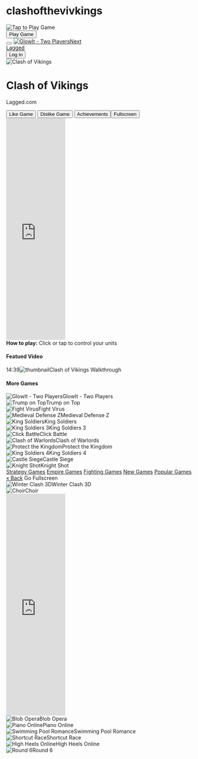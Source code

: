 # clashofthevivkings
<html lang="en"><head><meta charset="utf-8">
<title>Clash of Vikings - Play Clash of Vikings Game Online</title>
<link rel="canonical" href="https://lagged.com/en/g/clash-of-vikings">
<link rel="amphtml" href="https://lagged.com/amp/g/clash-of-vikings">
<link rel="search" href="https://lagged.com/opensearch_desc.xml" type="application/opensearchdescription+xml" title="Lagged">
<link rel="alternate" type="application/rss+xml" title="New Games" href="https://lagged.com/rss/">
<meta name="description" content="Play Clash of Vikings game for free online at Lagged.com.">
<meta property="og:title" content="Clash of Vikings">
<meta property="og:type" content="game">
<meta property="og:description" content="Play Clash of Vikings game for free online at Lagged.com.">
<meta property="og:image" content="https://imgs2.dab3games.com/clash-of-vikings-game.jpg">
<meta property="og:url" content="https://lagged.com/en/g/clash-of-vikings">
<meta name="twitter:card" content="summary">
<meta name="twitter:site" content="@LaggedGames">
<meta name="twitter:title" content="Play Clash of Vikings">
<meta name="twitter:description" content="Play Clash of Vikings, a free mobile game provided by Lagged.com. Clash of Vikings is a fun game you can play on any device.">
<meta name="twitter:image" content="https://imgs2.dab3games.com/clash-of-vikings-game.jpg">
<meta name="viewport" content="width=device-width, initial-scale=1.0, maximum-scale=1.0, minimum-scale=1.0, user-scalable=no, minimal-ui">
<link href="https://plus.google.com/+LaggedGames" rel="publisher">
<link rel="manifest" href="https://lagged.com/manifest.json">
<link rel="icon" type="image/png" href="https://lagged.com/favicon-192.png" sizes="192x192">
<link rel="apple-touch-icon" href="https://lagged.com/images/icon/touch-icon-iphone.png">
<script src="https://pagead2.googlesyndication.com/pagead/managed/js/adsense/m202203070101/slotcar_library.js?bust=31065567"></script><script src="https://pagead2.googlesyndication.com/pagead/managed/js/adsense/m202203070101/reactive_library.js?bust=31065567"></script><script src="https://partner.googleadservices.com/gampad/cookie.js?domain=lagged.com&amp;callback=_gfp_s_&amp;client=ca-pub-6893876361346206&amp;cookie=ID%3D736773b635dca7b9-22af01e322cf0084%3AT%3D1642884747%3ART%3D1642884747%3AS%3DALNI_MZIb_ZGwEQqFmiO2LtxJRk9WOVJOA"></script><script src="https://pagead2.googlesyndication.com/pagead/managed/js/adsense/m202203070101/show_ads_impl.js?bust=31065567" id="google_shimpl"></script><script type="text/javascript" async="" src="https://www.googleadservices.com/pagead/conversion_async.js"></script><script type="text/javascript" async="" src="https://www.googletagmanager.com/gtag/js?id=AW-1055364430&amp;l=dataLayer&amp;cx=c"></script><script type="text/javascript" async="" src="https://www.google-analytics.com/analytics.js"></script><script type="application/ld+json">{"@context": "http://schema.org",
"@type": "WebApplication","applicationCategory": "Game","operatingSystem":"Windows, Linux, OSX, Android, iOS","name": "Clash of Vikings","applicationSubCategory": "Strategy Game","creator":{"@type":"Organization","name":"Lagged"},
"aggregateRating":{"@type":"AggregateRating","ratingValue":92,"bestRating":100,"worstRating":1,"ratingCount":1249},"offers":{"@type":"Offer","price":"0","priceCurrency":"USD","availability":"http://schema.org/InStock"},"image": ["https://imgs2.dab3games.com/clash-of-vikings-game.jpg"]}</script>
<script async="" data-ad-channel="3298458824" data-ad-client="ca-pub-6893876361346206" data-ad-frequency-hint="30s" src="https://pagead2.googlesyndication.com/pagead/js/adsbygoogle.js" crossorigin="anonymous" data-checked-head="true"></script>
<script async="" src="https://www.googletagmanager.com/gtag/js?id=UA-46834281-12"></script>
<script>window.dataLayer = window.dataLayer || [];function gtag(){dataLayer.push(arguments);}gtag('set', 'linker', {'domains': ['lagged.com', 'maxg.com']});gtag('js', new Date());
gtag('config', 'UA-46834281-12');gtag('config', 'AW-1055364430');</script>
<script src="https://googleads.g.doubleclick.net/pagead/viewthroughconversion/1055364430/?random=1647095672917&amp;cv=9&amp;fst=1647095672917&amp;num=1&amp;bg=ffffff&amp;guid=ON&amp;resp=GooglemKTybQhCsO&amp;u_h=864&amp;u_w=1536&amp;u_ah=816&amp;u_aw=1536&amp;u_cd=24&amp;u_his=3&amp;u_tz=-300&amp;u_java=false&amp;u_nplug=5&amp;u_nmime=2&amp;gtm=2oa370&amp;sendb=1&amp;ig=1&amp;data=event%3Dgtag.config&amp;frm=0&amp;url=https%3A%2F%2Flagged.com%2Fplay%2F608%2F&amp;ref=https%3A%2F%2Flagged.com%2Fen%2Fg%2Fclash-of-vikings&amp;tiba=Clash%20of%20Vikings%20-%20Play%20Clash%20of%20Vikings%20Game%20Online&amp;hn=www.googleadservices.com&amp;async=1&amp;rfmt=3&amp;fmt=4"></script><meta http-equiv="origin-trial" content="AxujKG9INjsZ8/gUq8+dTruNvk7RjZQ1oFhhgQbcTJKDnZfbzSTE81wvC2Hzaf3TW4avA76LTZEMdiedF1vIbA4AAABueyJvcmlnaW4iOiJodHRwczovL2ltYXNkay5nb29nbGVhcGlzLmNvbTo0NDMiLCJmZWF0dXJlIjoiVHJ1c3RUb2tlbnMiLCJleHBpcnkiOjE2NTI3NzQ0MDAsImlzVGhpcmRQYXJ0eSI6dHJ1ZX0="><meta http-equiv="origin-trial" content="Azuce85ORtSnWe1MZDTv68qpaW3iHyfL9YbLRy0cwcCZwVnePnOmkUJlG8HGikmOwhZU22dElCcfrfX2HhrBPAkAAAB7eyJvcmlnaW4iOiJodHRwczovL2RvdWJsZWNsaWNrLm5ldDo0NDMiLCJmZWF0dXJlIjoiVHJ1c3RUb2tlbnMiLCJleHBpcnkiOjE2NTI3NzQ0MDAsImlzU3ViZG9tYWluIjp0cnVlLCJpc1RoaXJkUGFydHkiOnRydWV9"><meta http-equiv="origin-trial" content="A16nvcdeoOAqrJcmjLRpl1I6f3McDD8EfofAYTt/P/H4/AWwB99nxiPp6kA0fXoiZav908Z8etuL16laFPUdfQsAAACBeyJvcmlnaW4iOiJodHRwczovL2dvb2dsZXRhZ3NlcnZpY2VzLmNvbTo0NDMiLCJmZWF0dXJlIjoiVHJ1c3RUb2tlbnMiLCJleHBpcnkiOjE2NTI3NzQ0MDAsImlzU3ViZG9tYWluIjp0cnVlLCJpc1RoaXJkUGFydHkiOnRydWV9"><meta http-equiv="origin-trial" content="AxBHdr0J44vFBQtZUqX9sjiqf5yWZ/OcHRcRMN3H9TH+t90V/j3ENW6C8+igBZFXMJ7G3Pr8Dd13632aLng42wgAAACBeyJvcmlnaW4iOiJodHRwczovL2dvb2dsZXN5bmRpY2F0aW9uLmNvbTo0NDMiLCJmZWF0dXJlIjoiVHJ1c3RUb2tlbnMiLCJleHBpcnkiOjE2NTI3NzQ0MDAsImlzU3ViZG9tYWluIjp0cnVlLCJpc1RoaXJkUGFydHkiOnRydWV9"><meta http-equiv="origin-trial" content="A88BWHFjcawUfKU3lIejLoryXoyjooBXLgWmGh+hNcqMK44cugvsI5YZbNarYvi3roc1fYbHA1AVbhAtuHZflgEAAAB2eyJvcmlnaW4iOiJodHRwczovL2dvb2dsZS5jb206NDQzIiwiZmVhdHVyZSI6IlRydXN0VG9rZW5zIiwiZXhwaXJ5IjoxNjUyNzc0NDAwLCJpc1N1YmRvbWFpbiI6dHJ1ZSwiaXNUaGlyZFBhcnR5Ijp0cnVlfQ=="><meta http-equiv="origin-trial" content="A8FHS1NmdCwGqD9DwOicnHHY+y27kdWfxKa0YHSGDfv0CSpDKRHTQdQmZVPDUdaFWUsxdgVxlwAd6o+dhJykPA0AAACWeyJvcmlnaW4iOiJodHRwczovL2RvdWJsZWNsaWNrLm5ldDo0NDMiLCJmZWF0dXJlIjoiQ29udmVyc2lvbk1lYXN1cmVtZW50IiwiZXhwaXJ5IjoxNjQzMTU1MTk5LCJpc1N1YmRvbWFpbiI6dHJ1ZSwiaXNUaGlyZFBhcnR5Ijp0cnVlLCJ1c2FnZSI6InN1YnNldCJ9"><meta http-equiv="origin-trial" content="A8zdXi6dr1hwXEUjQrYiyYQGlU3557y5QWDnN0Lwgj9ePt66XMEvNkVWOEOWPd7TP9sBQ25X0Q15Lr1Nn4oGFQkAAACceyJvcmlnaW4iOiJodHRwczovL2dvb2dsZXN5bmRpY2F0aW9uLmNvbTo0NDMiLCJmZWF0dXJlIjoiQ29udmVyc2lvbk1lYXN1cmVtZW50IiwiZXhwaXJ5IjoxNjQzMTU1MTk5LCJpc1N1YmRvbWFpbiI6dHJ1ZSwiaXNUaGlyZFBhcnR5Ijp0cnVlLCJ1c2FnZSI6InN1YnNldCJ9"><meta http-equiv="origin-trial" content="A4/Htern2udN9w3yJK9QgWQxQFruxOXsXL7cW60DyCl0EZFGCSme/J33Q/WzF7bBkVvhEWDlcBiUyZaim5CpFQwAAACceyJvcmlnaW4iOiJodHRwczovL2dvb2dsZXRhZ3NlcnZpY2VzLmNvbTo0NDMiLCJmZWF0dXJlIjoiQ29udmVyc2lvbk1lYXN1cmVtZW50IiwiZXhwaXJ5IjoxNjQzMTU1MTk5LCJpc1N1YmRvbWFpbiI6dHJ1ZSwiaXNUaGlyZFBhcnR5Ijp0cnVlLCJ1c2FnZSI6InN1YnNldCJ9"><script src="https://googleads.g.doubleclick.net/pagead/viewthroughconversion/1055364430/?random=1647095673048&amp;cv=9&amp;fst=1647095673048&amp;num=1&amp;bg=ffffff&amp;guid=ON&amp;resp=GooglemKTybQhCsO&amp;u_h=864&amp;u_w=1536&amp;u_ah=816&amp;u_aw=1536&amp;u_cd=24&amp;u_his=3&amp;u_tz=-300&amp;u_java=false&amp;u_nplug=5&amp;u_nmime=2&amp;gtm=2oa370&amp;sendb=1&amp;ig=1&amp;data=event%3Dpage_view%3Bgoogle_business_vertical%3Dcustom%3Bid%3DDR_608&amp;frm=0&amp;url=https%3A%2F%2Flagged.com%2Fplay%2F608%2F&amp;ref=https%3A%2F%2Flagged.com%2Fen%2Fg%2Fclash-of-vikings&amp;tiba=Clash%20of%20Vikings%20-%20Play%20Clash%20of%20Vikings%20Game%20Online&amp;hn=www.googleadservices.com&amp;async=1&amp;rfmt=3&amp;fmt=4"></script><link rel="preload" href="https://adservice.google.com/adsid/integrator.js?domain=lagged.com" as="script"><script type="text/javascript" src="https://adservice.google.com/adsid/integrator.js?domain=lagged.com"></script><meta http-equiv="origin-trial" content="A+sitaPn3hlQ8QipTsncwHz+k1NvfPtFsQqIOiD8GK3M9v9XCeQqlF7x1P9AVJdoYTiJPZXZc5XZYpwc10fH4wEAAACfeyJvcmlnaW4iOiJodHRwczovL3d3dy5nb29nbGVhZHNlcnZpY2VzLmNvbTo0NDMiLCJmZWF0dXJlIjoiQ29udmVyc2lvbk1lYXN1cmVtZW50IiwiZXhwaXJ5IjoxNjQzMTU1MTk5LCJpc1N1YmRvbWFpbiI6dHJ1ZSwiaXNUaGlyZFBhcnR5Ijp0cnVlLCJ1c2FnZSI6InN1YnNldCJ9"><script src="https://www.googleadservices.com/pagead/conversion/1055364430/?random=1647095673183&amp;cv=9&amp;fst=1647095673183&amp;num=1&amp;label=cX1uCOOx4LcBEM6qnvcD&amp;bg=ffffff&amp;guid=ON&amp;resp=GooglemKTybQhCsO&amp;u_h=864&amp;u_w=1536&amp;u_ah=816&amp;u_aw=1536&amp;u_cd=24&amp;u_his=3&amp;u_tz=-300&amp;u_java=false&amp;u_nplug=5&amp;u_nmime=2&amp;gtm=2oa370&amp;sendb=1&amp;ig=1&amp;data=event%3Dconversion&amp;frm=0&amp;url=https%3A%2F%2Flagged.com%2Fplay%2F608%2F&amp;ref=https%3A%2F%2Flagged.com%2Fen%2Fg%2Fclash-of-vikings&amp;tiba=Clash%20of%20Vikings%20-%20Play%20Clash%20of%20Vikings%20Game%20Online&amp;auid=1357044968.1642884749&amp;hn=www.googleadservices.com&amp;async=1&amp;rfmt=3&amp;fmt=4"></script></head><body class="gamepage" aria-hidden="false">
<div id="page-wrapper">
<div id="game-wrapper" class="adisplaying">
<div id="maingamewrp" class="gameObjectWrap">
<div id="logo-preloader">
<div id="adpreloaderwrap" class="preloadnew"><div class="adtagwrap preloadnew"><img src="https://imgs2.dab3games.com/clash-of-vikings-game.jpg" id="imgstartitup" alt="Tap to Play Game"></div>
<button id="playnow" class="">Play Game</button>
<div id="progText" style="display: none;">Clash of Vikings is loading...</div>
</div>
</div>
<div id="gameObj" class="preloadg"><object id="gamePlayer" class="preloadg" data="https://lagged.com/api/play/clash-of-vikings3/"></object></div>
</div>

</div>
<button id="mobile-right" onclick="setTimeout(function(){mobileMenuToggle();},100);" class="showmbtn"></button>
<a href="https://lagged.com/en/g/glowit-two-players" id="minividbtn"><img src="https://imgs2.dab3games.com/glowit-two-players-game.png" alt="GlowIt - Two Players"><span>Next</span></a>
<div id="mobile-menu">
<div id="pc-header" class="menutime">
<div class="pcheadwrap">
<a id="logoleftpc" class="main-logo" href="https://lagged.com/" title="Lagged">Lagged</a>
<div id="userappend" class="pc-header-right guestblock" style="display: block;"><div id="userblock1" class="pc-user-block"><button class="guestbtn pcloginbtn">Log in</button></div></div>
</div>
</div>
<div id="menuwrapper">
<div id="gameinfo" class="game-bottom menutime">
<div class="game-bottom-left">
<img src="https://imgs2.dab3games.com/clash-of-vikings-game.jpg" alt="Clash of Vikings">
<div class="bottom-game-name">
<h1>Clash of Vikings</h1>
<p>Lagged.com</p>
</div>
</div>
<div id="gamebtmright" class="game-bottom-right">
<button id="ratingUp" class="thumbUp" onclick="submitRating(2);"><span>Like Game</span></button>
<button id="ratingDown" class="thumbDown" onclick="submitRating(1);"><span>Dislike Game</span></button>
<button id="awardsbtn" class="btn-awards" onclick="openAwards();"><span>Achievements</span></button><button id="fullscreen" onclick="goFullscreen();"><span>Fullscreen</span></button>
</div>
</div>
<div id="plusas1" class="whitebitbarmob sqwhite"><div id="ad-square"><ins class="adsbygoogle postloadit" data-ad-client="ca-pub-6893876361346206" data-ad-slot="9039537415" data-ad-channel="4485554041" style="display: inline-block; width: 160px; height: 600px;" data-adsbygoogle-status="done" data-ad-status="filled"><ins id="aswift_1_expand" style="border: none; height: 600px; width: 160px; margin: 0px; padding: 0px; position: relative; visibility: visible; background-color: transparent; display: inline-table;" tabindex="0" title="Advertisement" aria-label="Advertisement"><ins id="aswift_1_anchor" style="border: none; height: 600px; width: 160px; margin: 0px; padding: 0px; position: relative; visibility: visible; background-color: transparent; display: block;"><iframe id="aswift_1" name="aswift_1" style="left:0;position:absolute;top:0;border:0;width:160px;height:600px" sandbox="allow-forms allow-popups allow-popups-to-escape-sandbox allow-same-origin allow-scripts allow-top-navigation-by-user-activation" width="160" height="600" frameborder="0" marginwidth="0" marginheight="0" vspace="0" hspace="0" allowtransparency="true" scrolling="no" src="https://googleads.g.doubleclick.net/pagead/ads?client=ca-pub-6893876361346206&amp;output=html&amp;h=600&amp;slotname=9039537415&amp;adk=171781798&amp;adf=3124578670&amp;pi=t.ma~as.9039537415&amp;w=160&amp;lmt=1646737968&amp;psa=1&amp;channel=4485554041&amp;format=160x600&amp;url=https%3A%2F%2Flagged.com%2Fplay%2F608%2F&amp;wgl=1&amp;uach=WyJXaW5kb3dzIiwiMTQuMC4wIiwieDg2IiwiIiwiOTkuMC4xMTUwLjMwIixbXSxudWxsLG51bGwsIjY0IixbWyIgTm90IEE7QnJhbmQiLCI5OS4wLjAuMCJdLFsiQ2hyb21pdW0iLCI5OS4wLjExNTAuMzAiXSxbIk1pY3Jvc29mdCBFZGdlIiwiOTkuMC4xMTUwLjMwIl1dXQ..&amp;dt=1647095673066&amp;bpp=5&amp;bdt=225&amp;idt=72&amp;shv=r20220308&amp;mjsv=m202203070101&amp;ptt=9&amp;saldr=aa&amp;abxe=1&amp;cookie=ID%3D736773b635dca7b9-22af01e322cf0084%3AT%3D1642884747%3ART%3D1642884747%3AS%3DALNI_MZIb_ZGwEQqFmiO2LtxJRk9WOVJOA&amp;prev_fmts=0x0&amp;nras=1&amp;correlator=5024204413054&amp;frm=20&amp;pv=1&amp;ga_vid=1324651688.1642884749&amp;ga_sid=1647095673&amp;ga_hid=988478249&amp;ga_fc=1&amp;u_tz=-300&amp;u_his=3&amp;u_h=864&amp;u_w=1536&amp;u_ah=816&amp;u_aw=1536&amp;u_cd=24&amp;u_sd=1.25&amp;dmc=8&amp;adx=20&amp;ady=202&amp;biw=1488&amp;bih=775&amp;scr_x=0&amp;scr_y=0&amp;eid=44759875%2C44759926%2C42531397%2C44750773%2C182982100%2C182982300%2C31065470%2C31065567&amp;oid=2&amp;pvsid=3059260403068028&amp;pem=304&amp;tmod=1616540443&amp;wsm=1&amp;uas=0&amp;nvt=1&amp;ref=https%3A%2F%2Flagged.com%2Fen%2Fg%2Fclash-of-vikings&amp;eae=0&amp;fc=1920&amp;brdim=0%2C0%2C0%2C0%2C1536%2C0%2C1536%2C816%2C1488%2C775&amp;vis=1&amp;rsz=%7C%7CleoE%7C&amp;abl=CS&amp;pfx=0&amp;fu=0&amp;bc=31&amp;ifi=2&amp;uci=a!2&amp;fsb=1&amp;xpc=IqVG7ye9j0&amp;p=https%3A//lagged.com&amp;dtd=78" data-google-container-id="a!2" data-google-query-id="CObgssPlwPYCFQ0CoQodb0IFeQ" data-load-complete="true"></iframe></ins></ins></ins></div></div>
<div class="instructions">
<b>How to play:</b> Click or tap to control your units
</div>
<div class="whitebitbarmob">
<h4>Featued Video</h4>
<div class="menuvideos" onclick="viewPlaythrough('jsmnTZZy',false)"><div class="vidthumb"><span class="runtime">14:39</span><img src="https://imgs2.dab3games.com/clash-of-vikings-walkthrough.jpg" alt="thumbnail"><span class="title">Clash of Vikings Walkthrough</span></div></div>
</div>
<div class="whitebitbarmob moregamersnt">
<h4>More Games</h4>
<div class="menumoregames">
<div class="thumbWrapper newboxshadow"><div><a title="GlowIt - Two Players" href="https://lagged.com/en/g/glowit-two-players"></a><img src="https://imgs2.dab3games.com/glowit-two-players-game.png" alt="GlowIt - Two Players"><span class="thumbname"><span>GlowIt - Two Players</span></span></div></div>
<div class="thumbWrapper newboxshadow"><div><a title="Trump on Top" href="https://lagged.com/en/g/trump-on-top"></a><img src="https://imgs2.dab3games.com/trump-on-top-game.jpg" alt="Trump on Top"><span class="thumbname"><span>Trump on Top</span></span></div></div>
<div class="thumbWrapper newboxshadow"><div><a title="Fight Virus" href="https://lagged.com/en/g/fight-virus"></a><img src="https://imgs2.dab3games.com/fight-virus-game.png" alt="Fight Virus"><span class="thumbname"><span>Fight Virus</span></span></div></div>
<div class="thumbWrapper newboxshadow"><div><a title="Medieval Defense Z" href="https://lagged.com/en/g/medieval-defense-z"></a><img src="https://imgs2.dab3games.com/medieval-defense-z-game.jpg" alt="Medieval Defense Z"><span class="thumbname"><span>Medieval Defense Z</span></span></div></div>
<div class="thumbWrapper newboxshadow"><div><a title="King Soldiers" href="https://lagged.com/en/g/king-soldiers"></a><img src="https://imgs2.dab3games.com/king-soldiers-game.jpg" alt="King Soldiers"><span class="thumbname"><span>King Soldiers</span></span></div></div>
<div class="thumbWrapper newboxshadow"><div><a title="King Soldiers 3" href="https://lagged.com/en/g/king-soldiers-3"></a><img src="https://imgs2.dab3games.com/king-soldiers-3-game.jpg" alt="King Soldiers 3"><span class="thumbname"><span>King Soldiers 3</span></span></div></div>
<div class="thumbWrapper newboxshadow"><div><a title="Click Battle" href="https://lagged.com/en/g/click-battle"></a><img src="https://imgs2.dab3games.com/click-battle-games.png" alt="Click Battle"><span class="thumbname"><span>Click Battle</span></span></div></div>
<div class="thumbWrapper newboxshadow"><div><a title="Clash of Warlords" href="https://lagged.com/en/g/clash-of-warlords"></a><img src="https://imgs2.dab3games.com/clash-of-warlords-game.jpg" alt="Clash of Warlords"><span class="thumbname"><span>Clash of Warlords</span></span></div></div>
<div class="thumbWrapper newboxshadow"><div><a title="Protect the Kingdom" href="https://lagged.com/en/g/protect-the-kingdom"></a><img src="https://imgs2.dab3games.com/protect-the-kingdom-game.png" alt="Protect the Kingdom"><span class="thumbname"><span>Protect the Kingdom</span></span></div></div>
<div class="thumbWrapper newboxshadow"><div><a title="King Soldiers 4" href="https://lagged.com/en/g/king-soldiers-4"></a><img src="https://imgs2.dab3games.com/king-soldiers-4-game.jpg" alt="King Soldiers 4"><span class="thumbname"><span>King Soldiers 4</span></span></div></div>
<div class="thumbWrapper newboxshadow"><div><a title="Castle Siege" href="https://lagged.com/en/g/castle-siege"></a><img src="https://imgs2.dab3games.com/castle-siege-game.png" alt="Castle Siege"><span class="thumbname"><span>Castle Siege</span></span></div></div>
<div class="thumbWrapper newboxshadow"><div><a title="Knight Shot" href="https://lagged.com/en/g/knight-shot"></a><img src="https://imgs2.dab3games.com/knight-shot-game.jpg" alt="Knight Shot"><span class="thumbname"><span>Knight Shot</span></span></div></div>
</div>
</div>
<a class="rL" title="Strategy Games" href="https://lagged.com/en/strategy">Strategy Games</a>
<a class="rL" title="Empire Games" href="https://lagged.com/en/empire">Empire Games</a>
<a class="rL" title="Fighting Games" href="https://lagged.com/en/fighting">Fighting Games</a>
<a class="rL" title="New Games" href="https://lagged.com/c/new">New Games</a>
<a class="rL" title="Popular Games" href="https://lagged.com/c/popular">Popular Games</a>
<a class="rL eG" href="https://lagged.com/en/g/clash-of-vikings" title="Back to Clash of Vikings">« Back</a>
<a id="gofullbtn2" class="rL mB" title="Go Fullscreen" onclick="goFullscreen();">Go Fullscreen</a>
</div>
</div>
<div id="rightsidenew">
<div class="whitebitbarmob moregamerrs">
<div class="menumoregames">
<div class="thumbWrapper newboxshadow"><div><a title="Winter Clash 3D" href="https://lagged.com/en/g/winter-clash-3d" target="_blank"></a><img src="https://imgs2.dab3games.com/winter-clash-3d-game.png" alt="Winter Clash 3D"><span class="thumbname"><span>Winter Clash 3D</span></span></div></div>
<div class="thumbWrapper newboxshadow"><div><a title="Choir" href="https://lagged.com/en/g/choir" target="_blank"></a><img src="https://imgs2.dab3games.com/choir-game.png" alt="Choir"><span class="thumbname"><span>Choir</span></span></div></div>
</div>
</div>
<div id="plusas2" class="whitebitbarmob sqwhite"><div id="rightad">
<ins class="adsbygoogle" style="display:inline-block;width:160px;height:600px" data-ad-client="ca-pub-6893876361346206" data-ad-slot="8260158468" data-adsbygoogle-status="done" data-ad-status="filled"><ins id="aswift_2_expand" style="border: none; height: 600px; width: 160px; margin: 0px; padding: 0px; position: relative; visibility: visible; background-color: transparent; display: inline-table;" tabindex="0" title="Advertisement" aria-label="Advertisement"><ins id="aswift_2_anchor" style="border: none; height: 600px; width: 160px; margin: 0px; padding: 0px; position: relative; visibility: visible; background-color: transparent; display: block;"><iframe id="aswift_2" name="aswift_2" style="left:0;position:absolute;top:0;border:0;width:160px;height:600px" sandbox="allow-forms allow-popups allow-popups-to-escape-sandbox allow-same-origin allow-scripts allow-top-navigation-by-user-activation" width="160" height="600" frameborder="0" marginwidth="0" marginheight="0" vspace="0" hspace="0" allowtransparency="true" scrolling="no" src="https://googleads.g.doubleclick.net/pagead/ads?client=ca-pub-6893876361346206&amp;output=html&amp;h=600&amp;slotname=8260158468&amp;adk=53782896&amp;adf=3591639188&amp;pi=t.ma~as.8260158468&amp;w=160&amp;lmt=1646737968&amp;psa=1&amp;channel=3298458824&amp;format=160x600&amp;url=https%3A%2F%2Flagged.com%2Fplay%2F608%2F&amp;wgl=1&amp;uach=WyJXaW5kb3dzIiwiMTQuMC4wIiwieDg2IiwiIiwiOTkuMC4xMTUwLjMwIixbXSxudWxsLG51bGwsIjY0IixbWyIgTm90IEE7QnJhbmQiLCI5OS4wLjAuMCJdLFsiQ2hyb21pdW0iLCI5OS4wLjExNTAuMzAiXSxbIk1pY3Jvc29mdCBFZGdlIiwiOTkuMC4xMTUwLjMwIl1dXQ..&amp;dt=1647095673071&amp;bpp=2&amp;bdt=230&amp;idt=85&amp;shv=r20220308&amp;mjsv=m202203070101&amp;ptt=9&amp;saldr=aa&amp;abxe=1&amp;cookie=ID%3D736773b635dca7b9-22af01e322cf0084%3AT%3D1642884747%3ART%3D1642884747%3AS%3DALNI_MZIb_ZGwEQqFmiO2LtxJRk9WOVJOA&amp;prev_fmts=0x0%2C160x600&amp;nras=1&amp;correlator=5024204413054&amp;pv_ch=3298458824%2B&amp;frm=20&amp;pv=1&amp;ga_vid=1324651688.1642884749&amp;ga_sid=1647095673&amp;ga_hid=988478249&amp;ga_fc=1&amp;u_tz=-300&amp;u_his=3&amp;u_h=864&amp;u_w=1536&amp;u_ah=816&amp;u_aw=1536&amp;u_cd=24&amp;u_sd=1.25&amp;dmc=8&amp;adx=1320&amp;ady=107&amp;biw=1488&amp;bih=775&amp;scr_x=0&amp;scr_y=0&amp;eid=44759875%2C44759926%2C42531397%2C44750773%2C182982100%2C182982300%2C31065470%2C31065567&amp;oid=2&amp;pvsid=3059260403068028&amp;pem=304&amp;tmod=1616540443&amp;wsm=1&amp;uas=0&amp;nvt=1&amp;ref=https%3A%2F%2Flagged.com%2Fen%2Fg%2Fclash-of-vikings&amp;eae=0&amp;fc=1920&amp;brdim=0%2C0%2C0%2C0%2C1536%2C0%2C1536%2C816%2C1488%2C775&amp;vis=1&amp;rsz=%7C%7CleE%7C&amp;abl=CS&amp;pfx=0&amp;fu=0&amp;bc=31&amp;ifi=3&amp;uci=a!3&amp;fsb=1&amp;xpc=slm6XVxXxS&amp;p=https%3A//lagged.com&amp;dtd=92" data-google-container-id="a!3" data-google-query-id="CLXjs8PlwPYCFZEdoQodxC4AcQ" data-load-complete="true"></iframe></ins></ins></ins>
</div></div>
<div class="whitebitbarmob moregamerrs">
<div class="menumoregames">
<div class="thumbWrapper newboxshadow"><div><a title="Blob Opera" href="https://lagged.com/en/g/blob-opera" target="_blank"></a><img src="https://imgs2.dab3games.com/blob-opera-game.png" alt="Blob Opera"><span class="thumbname"><span>Blob Opera</span></span></div></div>
<div class="thumbWrapper newboxshadow"><div><a title="Piano Online" href="https://lagged.com/en/g/piano-online" target="_blank"></a><img src="https://imgs2.dab3games.com/piano-online-game.png" alt="Piano Online"><span class="thumbname"><span>Piano Online</span></span></div></div>
<div class="thumbWrapper newboxshadow"><div><a title="Swimming Pool Romance" href="https://lagged.com/en/g/swimming-pool-romance" target="_blank"></a><img src="https://imgs2.dab3games.com/swimming-pool-romance-game.png" alt="Swimming Pool Romance"><span class="thumbname"><span>Swimming Pool Romance</span></span></div></div>
<div class="thumbWrapper newboxshadow"><div><a title="Shortcut Race" href="https://lagged.com/en/g/shortcut-race" target="_blank"></a><img src="https://imgs2.dab3games.com/shortcut-race-game23.png" alt="Shortcut Race"><span class="thumbname"><span>Shortcut Race</span></span></div></div>
<div class="thumbWrapper newboxshadow"><div><a title="High Heels Online" href="https://lagged.com/en/g/high-heels-online" target="_blank"></a><img src="https://imgs2.dab3games.com/high-heels-online-game364.png" alt="High Heels Online"><span class="thumbname"><span>High Heels Online</span></span></div></div>
<div class="thumbWrapper newboxshadow"><div><a title="Round 6" href="https://lagged.com/en/g/round-6" target="_blank"></a><img src="https://imgs2.dab3games.com/round-6-game20.png" alt="Round 6"><span class="thumbname"><span>Round 6</span></span></div></div>
</div>
</div>
</div>
</div>
<script>
var jsMoreGames=[{"id":1917,"thumb":"glowit-two-players-game.png","io":0,"name":"GlowIt - Two Players","url_key":"glowit-two-players","clicks":0},{"id":385,"thumb":"trump-on-top-game.jpg","io":0,"name":"Trump on Top","url_key":"trump-on-top","clicks":0},{"id":2488,"thumb":"fight-virus-game.png","io":0,"name":"Fight Virus","url_key":"fight-virus","clicks":0},{"id":621,"thumb":"medieval-defense-z-game.jpg","io":0,"name":"Medieval Defense Z","url_key":"medieval-defense-z","clicks":0},{"id":1066,"thumb":"king-soldiers-game.jpg","io":0,"name":"King Soldiers","url_key":"king-soldiers","clicks":0},{"id":1040,"thumb":"king-soldiers-3-game.jpg","io":0,"name":"King Soldiers 3","url_key":"king-soldiers-3","clicks":0},{"id":1946,"thumb":"click-battle-games.png","io":0,"name":"Click Battle","url_key":"click-battle","clicks":0},{"id":1365,"thumb":"clash-of-warlords-game.jpg","io":0,"name":"Clash of Warlords","url_key":"clash-of-warlords","clicks":0},{"id":1792,"thumb":"protect-the-kingdom-game.png","io":0,"name":"Protect the Kingdom","url_key":"protect-the-kingdom","clicks":0},{"id":560,"thumb":"king-soldiers-4-game.jpg","io":0,"name":"King Soldiers 4","url_key":"king-soldiers-4","clicks":0},{"id":1351,"thumb":"castle-siege-game.png","io":0,"name":"Castle Siege","url_key":"castle-siege","clicks":0},{"id":1185,"thumb":"knight-shot-game.jpg","io":0,"name":"Knight Shot","url_key":"knight-shot","clicks":0}];
var checkDataSave=false;
var saved_data=false;
var jsVideoPlug=false;
var iframesrc='https://lagged.com/api/play/clash-of-vikings3/';
var adurlkey="clash-of-vikings";
var thisgamegid=608;
var adchannels=9649565674;
var descriptionURL="https://lagged.com/info/clash-of-vikings";
var adThumb="clash-of-vikings-game.jpg";
</script>
<link rel="stylesheet" type="text/css" href="https://lagged.com/js/plus/game2.css?v=10"><ins class="adsbygoogle adsbygoogle-noablate" data-adsbygoogle-status="done" style="display: none !important;" data-ad-status="unfilled"><ins id="aswift_0_expand" style="border: none; height: 0px; width: 0px; margin: 0px; padding: 0px; position: relative; visibility: visible; background-color: transparent; display: inline-table;" tabindex="0" title="Advertisement" aria-label="Advertisement"><ins id="aswift_0_anchor" style="border: none; height: 0px; width: 0px; margin: 0px; padding: 0px; position: relative; visibility: visible; background-color: transparent; display: block;"><iframe id="aswift_0" name="aswift_0" style="left:0;position:absolute;top:0;border:0;width:undefinedpx;height:undefinedpx" sandbox="allow-forms allow-popups allow-popups-to-escape-sandbox allow-same-origin allow-scripts allow-top-navigation-by-user-activation" frameborder="0" marginwidth="0" marginheight="0" vspace="0" hspace="0" allowtransparency="true" scrolling="no" src="https://googleads.g.doubleclick.net/pagead/ads?client=ca-pub-6893876361346206&amp;output=html&amp;adk=1812271804&amp;adf=3025194257&amp;lmt=1646737968&amp;plat=2%3A16777216%2C3%3A32%2C4%3A32%2C9%3A32776%2C16%3A8388608%2C17%3A32%2C24%3A32%2C25%3A32%2C30%3A1081344%2C32%3A32&amp;channel=3298458824&amp;format=0x0&amp;url=https%3A%2F%2Flagged.com%2Fplay%2F608%2F&amp;ea=0&amp;pra=5&amp;wgl=1&amp;uach=WyJXaW5kb3dzIiwiMTQuMC4wIiwieDg2IiwiIiwiOTkuMC4xMTUwLjMwIixbXSxudWxsLG51bGwsIjY0IixbWyIgTm90IEE7QnJhbmQiLCI5OS4wLjAuMCJdLFsiQ2hyb21pdW0iLCI5OS4wLjExNTAuMzAiXSxbIk1pY3Jvc29mdCBFZGdlIiwiOTkuMC4xMTUwLjMwIl1dXQ..&amp;dt=1647095672980&amp;bpp=4&amp;bdt=139&amp;idt=121&amp;shv=r20220308&amp;mjsv=m202203070101&amp;ptt=9&amp;saldr=aa&amp;abxe=1&amp;cookie=ID%3D736773b635dca7b9-22af01e322cf0084%3AT%3D1642884747%3ART%3D1642884747%3AS%3DALNI_MZIb_ZGwEQqFmiO2LtxJRk9WOVJOA&amp;nras=1&amp;correlator=5024204413054&amp;frm=20&amp;pv=2&amp;ga_vid=1324651688.1642884749&amp;ga_sid=1647095673&amp;ga_hid=988478249&amp;ga_fc=1&amp;u_tz=-300&amp;u_his=3&amp;u_h=864&amp;u_w=1536&amp;u_ah=816&amp;u_aw=1536&amp;u_cd=24&amp;u_sd=1.25&amp;dmc=8&amp;adx=-12245933&amp;ady=-12245933&amp;biw=1488&amp;bih=775&amp;scr_x=0&amp;scr_y=0&amp;eid=44759875%2C44759926%2C42531397%2C44750773%2C182982100%2C182982300%2C31065470%2C31065567&amp;oid=2&amp;pvsid=3059260403068028&amp;pem=304&amp;tmod=1616540443&amp;wsm=1&amp;uas=0&amp;nvt=1&amp;ref=https%3A%2F%2Flagged.com%2Fen%2Fg%2Fclash-of-vikings&amp;eae=2&amp;fc=1920&amp;brdim=0%2C0%2C0%2C0%2C1536%2C0%2C1536%2C816%2C1488%2C775&amp;vis=1&amp;rsz=%7C%7Cs%7C&amp;abl=NS&amp;fu=32768&amp;bc=31&amp;ifi=1&amp;uci=a!1&amp;fsb=1&amp;dtd=148" data-google-container-id="a!1" data-load-complete="true"></iframe></ins></ins></ins>
<script async="" src="https://lagged.com/js/plus/game3.js?v=22"></script>
<script>if (top.location!= self.location) {
top.location = self.location.href;
}</script>
<script>var pageLoaded=!1;window.onload=function(){pageLoaded||(pageLoaded=!0,initLaggedA(true))},setTimeout(function(){try{
if(!pageLoaded){initLaggedA(true);pageLoaded=!0;}}catch(e){console.log(e)}},4e3);
try{
  gtag('event', 'page_view', {
  'send_to': 'AW-1055364430',
  'items': [{
    'id': 'DR_608',
    'google_business_vertical': 'custom',
  }]
});
}catch(e){
  console.log(e);
}
</script>

<iframe src="https://www.google.com/recaptcha/api2/aframe" width="0" height="0" style="display: none;"></iframe></body><iframe id="google_esf" name="google_esf" src="https://googleads.g.doubleclick.net/pagead/html/r20220308/r20190131/zrt_lookup.html" style="display: none;"></iframe><ins class="adsbygoogle adsbygoogle-noablate" data-adsbygoogle-status="done" style="display: none !important; width: 100vw !important; height: 100vh !important; inset: 0px auto auto 0px !important; clear: none !important; float: none !important; margin: 0px !important; max-height: none !important; max-width: none !important; opacity: 1 !important; overflow: visible !important; padding: 0px !important; position: fixed !important; vertical-align: baseline !important; visibility: visible !important; z-index: 2147483647 !important; background: transparent !important;" aria-hidden="true" data-ad-status="filled" data-vignette-loaded="true"><ins id="aswift_5_expand" tabindex="0" title="Advertisement" aria-label="Advertisement" style="border: none !important; height: 100vh !important; width: 100vw !important; margin: 0px !important; padding: 0px !important; position: relative !important; visibility: visible !important; background-color: transparent !important; display: inline-table !important; inset: auto !important; clear: none !important; float: none !important; max-height: none !important; max-width: none !important; opacity: 1 !important; overflow: visible !important; vertical-align: baseline !important; z-index: auto !important;"><ins id="aswift_5_anchor" style="border: none !important; height: 100vh !important; width: 100vw !important; margin: 0px !important; padding: 0px !important; position: relative !important; visibility: visible !important; background-color: transparent !important; display: block !important; inset: auto !important; clear: none !important; float: none !important; max-height: none !important; max-width: none !important; opacity: 1 !important; overflow: visible !important; vertical-align: baseline !important; z-index: auto !important;"><iframe id="aswift_5" name="aswift_5" style="width: 100vw !important; height: 100vh !important; inset: 0px auto auto 0px !important; position: absolute !important; clear: none !important; display: inline !important; float: none !important; margin: 0px !important; max-height: none !important; max-width: none !important; opacity: 1 !important; overflow: visible !important; padding: 0px !important; vertical-align: baseline !important; visibility: visible !important; z-index: auto !important;" sandbox="allow-forms allow-popups allow-popups-to-escape-sandbox allow-same-origin allow-scripts allow-top-navigation-by-user-activation" width="" height="" frameborder="0" marginwidth="0" marginheight="0" vspace="0" hspace="0" allowtransparency="true" scrolling="no" src="https://googleads.g.doubleclick.net/pagead/html/r20220308/r20110914/zrt_lookup.html?fsb=1#RS-0-&amp;adk=1812271808&amp;client=ca-pub-6893876361346206&amp;fa=8&amp;ifi=6&amp;uci=a!6&amp;xpc=s60ifqJvUI&amp;p=https%3A//lagged.com" data-google-container-id="a!6" data-google-query-id="CIbDssPlwPYCFdFiwQodcT8JuQ" data-load-complete="true"></iframe></ins></ins></ins><ins class="adsbygoogle adsbygoogle-noablate" style="display: none !important; width: 100vw !important; height: 100vh !important; inset: 0px auto auto 0px !important; clear: none !important; float: none !important; margin: 0px !important; max-height: none !important; max-width: none !important; opacity: 1 !important; overflow: visible !important; padding: 0px !important; position: fixed !important; vertical-align: baseline !important; visibility: visible !important; z-index: 2147483647 !important; background: transparent !important;" data-adsbygoogle-status="done" aria-hidden="true" data-slotcar-interstitial="true" data-ad-status="filled"><ins id="aswift_3_expand" tabindex="0" title="Advertisement" aria-label="Advertisement" style="border: none !important; height: 100vh !important; width: 100vw !important; margin: 0px !important; padding: 0px !important; position: relative !important; visibility: visible !important; background-color: transparent !important; display: inline-table !important; inset: auto !important; clear: none !important; float: none !important; max-height: none !important; max-width: none !important; opacity: 1 !important; overflow: visible !important; vertical-align: baseline !important; z-index: auto !important;"><ins id="aswift_3_anchor" style="border: none !important; height: 100vh !important; width: 100vw !important; margin: 0px !important; padding: 0px !important; position: relative !important; visibility: visible !important; background-color: transparent !important; display: block !important; inset: auto !important; clear: none !important; float: none !important; max-height: none !important; max-width: none !important; opacity: 1 !important; overflow: visible !important; vertical-align: baseline !important; z-index: auto !important;"><iframe id="aswift_3" name="aswift_3" style="inset: 0px auto auto 0px !important; position: absolute !important; border: 0px !important; width: 100vw !important; height: 100vh !important; clear: none !important; display: inline !important; float: none !important; margin: 0px !important; max-height: none !important; max-width: none !important; opacity: 1 !important; overflow: visible !important; padding: 0px !important; vertical-align: baseline !important; visibility: visible !important; z-index: auto !important;" sandbox="allow-forms allow-popups allow-popups-to-escape-sandbox allow-same-origin allow-scripts allow-top-navigation-by-user-activation" width="" height="" frameborder="0" marginwidth="0" marginheight="0" vspace="0" hspace="0" allowtransparency="true" scrolling="no" src="https://googleads.g.doubleclick.net/pagead/ads?client=ca-pub-6893876361346206&amp;output=html&amp;h=775&amp;adk=555445694&amp;adf=1621614491&amp;w=934&amp;lmt=1646737968&amp;psa=1&amp;channel=3298458824&amp;format=934x775&amp;url=https%3A%2F%2Flagged.com%2Fplay%2F608%2F&amp;pra=3&amp;wgl=1&amp;fa=10&amp;adsid=ChAIgKaxkQYQ_-C_rIiHirUaEjsAods2p9v_w12CUXygfDeKrJQNMk5XpqjURmWnVbYgzgEqulSqDP4cBEQ7tQ8knXeW2rDanwQGfNCLOg&amp;uach=WyJXaW5kb3dzIiwiMTQuMC4wIiwieDg2IiwiIiwiOTkuMC4xMTUwLjMwIixbXSxudWxsLG51bGwsIjY0IixbWyIgTm90IEE7QnJhbmQiLCI5OS4wLjAuMCJdLFsiQ2hyb21pdW0iLCI5OS4wLjExNTAuMzAiXSxbIk1pY3Jvc29mdCBFZGdlIiwiOTkuMC4xMTUwLjMwIl1dXQ..&amp;dt=1647095784392&amp;bpp=6&amp;bdt=111550&amp;idt=8&amp;shv=r20220308&amp;mjsv=m202203070101&amp;ptt=9&amp;saldr=aa&amp;abxe=1&amp;cookie=ID%3D736773b635dca7b9-22af01e322cf0084%3AT%3D1642884747%3ART%3D1642884747%3AS%3DALNI_MZIb_ZGwEQqFmiO2LtxJRk9WOVJOA&amp;prev_fmts=0x0%2C160x600%2C160x600%2C1488x775%2C1488x775%2C1488x775%2C728x90&amp;nras=5&amp;correlator=5024204413054&amp;pv_ch=3298458824%2B&amp;frm=20&amp;pv=1&amp;ga_vid=1324651688.1642884749&amp;ga_sid=1647095673&amp;ga_hid=988478249&amp;ga_fc=1&amp;u_tz=-300&amp;u_his=3&amp;u_h=864&amp;u_w=1536&amp;u_ah=816&amp;u_aw=1536&amp;u_cd=24&amp;u_sd=1.25&amp;dmc=8&amp;adx=-12245933&amp;ady=-12245933&amp;biw=934&amp;bih=775&amp;scr_x=0&amp;scr_y=0&amp;eid=44759875%2C44759926%2C42531397%2C44750773%2C182982100%2C182982300%2C31065470%2C31065567&amp;oid=2&amp;psts=AGkb-H8VKhxXR0ICjvGqj6_YdhehO19JBSAyFfkrwmz26G7PLD7XEjP4S4MFcQRI5nZA2gBUjtEXjWRkhcQ5%2CAGkb-H_RwevpmM_yWnmkvJYAA6ZBLtbfxR6v71P0V_ZT2blq-v0zxRxuqBOssIn9iiYier8TIaBvD6vM3Xri%2CAGkb-H-GlLiMcC6pt3-oH6Qws_JpxwxnjTRhAXdmOb2N-jRT_Y_yAMXN23PKwXv1vDBHWwNT5sLZZLkb1g&amp;pvsid=3059260403068028&amp;pem=304&amp;tmod=1616540443&amp;wsm=1&amp;uas=1&amp;nvt=1&amp;ref=https%3A%2F%2Flagged.com%2Fen%2Fg%2Fclash-of-vikings&amp;eae=0&amp;fc=1920&amp;brdim=0%2C0%2C0%2C0%2C1536%2C0%2C1536%2C816%2C934%2C775&amp;vis=1&amp;rsz=%7C%7Cs%7C&amp;abl=NS&amp;fu=32768&amp;bc=31&amp;ifi=8&amp;uci=a!8&amp;fsb=1&amp;xpc=RICLlD8gJU&amp;p=https%3A//lagged.com&amp;dtd=23" data-google-container-id="a!8" data-google-query-id="COvJvvjlwPYCFYlB7AodPEwP9A" data-load-complete="true"></iframe></ins></ins></ins><ins class="adsbygoogle adsbygoogle-noablate" style="display: none !important; width: 100vw !important; height: 100vh !important; inset: 0px auto auto 0px !important; clear: none !important; float: none !important; margin: 0px !important; max-height: none !important; max-width: none !important; opacity: 1 !important; overflow: visible !important; padding: 0px !important; position: fixed !important; vertical-align: baseline !important; visibility: visible !important; z-index: 2147483647 !important; background: transparent !important;" data-adsbygoogle-status="done" aria-hidden="true" data-slotcar-rewarded="true" data-ad-status="filled"><ins id="aswift_4_expand" tabindex="0" title="Advertisement" aria-label="Advertisement" style="border: none !important; height: 100vh !important; width: 100vw !important; margin: 0px !important; padding: 0px !important; position: relative !important; visibility: visible !important; background-color: transparent !important; display: inline-table !important; inset: auto !important; clear: none !important; float: none !important; max-height: none !important; max-width: none !important; opacity: 1 !important; overflow: visible !important; vertical-align: baseline !important; z-index: auto !important;"><ins id="aswift_4_anchor" style="border: none !important; height: 100vh !important; width: 100vw !important; margin: 0px !important; padding: 0px !important; position: relative !important; visibility: visible !important; background-color: transparent !important; display: block !important; inset: auto !important; clear: none !important; float: none !important; max-height: none !important; max-width: none !important; opacity: 1 !important; overflow: visible !important; vertical-align: baseline !important; z-index: auto !important;"><iframe id="aswift_4" name="aswift_4" style="inset: 0px auto auto 0px !important; position: absolute !important; border: 0px !important; width: 100vw !important; height: 100vh !important; clear: none !important; display: inline !important; float: none !important; margin: 0px !important; max-height: none !important; max-width: none !important; opacity: 1 !important; overflow: visible !important; padding: 0px !important; vertical-align: baseline !important; visibility: visible !important; z-index: auto !important;" sandbox="allow-forms allow-popups allow-popups-to-escape-sandbox allow-same-origin allow-scripts allow-top-navigation-by-user-activation" width="" height="" frameborder="0" marginwidth="0" marginheight="0" vspace="0" hspace="0" allowtransparency="true" scrolling="no" src="https://googleads.g.doubleclick.net/pagead/ads?client=ca-pub-6893876361346206&amp;output=html&amp;h=775&amp;adk=555445694&amp;adf=1817419823&amp;w=934&amp;lmt=1646737968&amp;psa=1&amp;channel=3298458824&amp;format=934x775&amp;url=https%3A%2F%2Flagged.com%2Fplay%2F608%2F&amp;pra=3&amp;wgl=1&amp;fa=11&amp;adsid=ChAIgKaxkQYQ_-C_rIiHirUaEjsAods2p9v_w12CUXygfDeKrJQNMk5XpqjURmWnVbYgzgEqulSqDP4cBEQ7tQ8knXeW2rDanwQGfNCLOg&amp;uach=WyJXaW5kb3dzIiwiMTQuMC4wIiwieDg2IiwiIiwiOTkuMC4xMTUwLjMwIixbXSxudWxsLG51bGwsIjY0IixbWyIgTm90IEE7QnJhbmQiLCI5OS4wLjAuMCJdLFsiQ2hyb21pdW0iLCI5OS4wLjExNTAuMzAiXSxbIk1pY3Jvc29mdCBFZGdlIiwiOTkuMC4xMTUwLjMwIl1dXQ..&amp;dt=1647095784429&amp;bpp=2&amp;bdt=111587&amp;idt=2&amp;shv=r20220308&amp;mjsv=m202203070101&amp;ptt=9&amp;saldr=aa&amp;abxe=1&amp;cookie=ID%3D736773b635dca7b9-22af01e322cf0084%3AT%3D1642884747%3ART%3D1642884747%3AS%3DALNI_MZIb_ZGwEQqFmiO2LtxJRk9WOVJOA&amp;prev_fmts=0x0%2C160x600%2C160x600%2C1488x775%2C1488x775%2C1488x775%2C728x90%2C934x775&amp;nras=6&amp;correlator=5024204413054&amp;pv_ch=3298458824%2B&amp;frm=20&amp;pv=1&amp;ga_vid=1324651688.1642884749&amp;ga_sid=1647095673&amp;ga_hid=988478249&amp;ga_fc=1&amp;u_tz=-300&amp;u_his=3&amp;u_h=864&amp;u_w=1536&amp;u_ah=816&amp;u_aw=1536&amp;u_cd=24&amp;u_sd=1.25&amp;dmc=8&amp;adx=-12245933&amp;ady=-12245933&amp;biw=934&amp;bih=775&amp;scr_x=0&amp;scr_y=0&amp;eid=44759875%2C44759926%2C42531397%2C44750773%2C182982100%2C182982300%2C31065470%2C31065567&amp;oid=2&amp;psts=AGkb-H8VKhxXR0ICjvGqj6_YdhehO19JBSAyFfkrwmz26G7PLD7XEjP4S4MFcQRI5nZA2gBUjtEXjWRkhcQ5%2CAGkb-H_RwevpmM_yWnmkvJYAA6ZBLtbfxR6v71P0V_ZT2blq-v0zxRxuqBOssIn9iiYier8TIaBvD6vM3Xri%2CAGkb-H-GlLiMcC6pt3-oH6Qws_JpxwxnjTRhAXdmOb2N-jRT_Y_yAMXN23PKwXv1vDBHWwNT5sLZZLkb1g&amp;pvsid=3059260403068028&amp;pem=304&amp;tmod=1616540443&amp;wsm=1&amp;uas=1&amp;nvt=1&amp;ref=https%3A%2F%2Flagged.com%2Fen%2Fg%2Fclash-of-vikings&amp;eae=0&amp;fc=1920&amp;brdim=0%2C0%2C0%2C0%2C1536%2C0%2C1536%2C816%2C934%2C775&amp;vis=1&amp;rsz=%7C%7Cs%7C&amp;abl=NS&amp;fu=32768&amp;bc=31&amp;ifi=9&amp;uci=a!9&amp;fsb=1&amp;xpc=I5jxx5zvHQ&amp;p=https%3A//lagged.com&amp;dtd=10" data-google-container-id="a!9" data-google-query-id="CPG6v_jlwPYCFaxXwQod9c0EhQ" data-load-complete="true"></iframe></ins></ins></ins></html>
